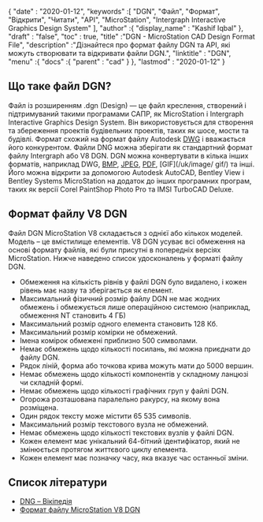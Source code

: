 {
  "date" : "2020-01-12",
  "keywords" :[ "DGN", "Файл", "Формат", "Відкрити", "Читати", "API", "MicroStation", "Intergraph Interactive Graphics Design System" ],
  "author" :{
    "display_name" : "Kashif Iqbal"
},
  "draft" : "false",
  "toc" : true,
  "title" :"DGN - MicroStation CAD Design Format File",
  "description" :"Дізнайтеся про формат файлу DGN та API, які можуть створювати та відкривати файли DGN.",
  "linktitle" : "DGN",
  "menu" :{
    "docs" :{
      "parent" : "cad"
}
},
  "lastmod" : "2020-01-12"
}

## Що таке файл DGN?

Файл із розширенням .dgn (Design) — це файл креслення, створений і підтримуваний такими програмами САПР, як MicroStation і Intergraph Interactive Graphics Design System. Він використовується для створення та збереження проектів будівельних проектів, таких як шосе, мости та будівлі. Формат схожий на формат файлу Autodesk [DWG](/uk/cad/dwg/) і вважається його конкурентом. Файли DNG можна зберігати як стандартний формат файлу Intergraph або V8 DGN. DGN можна конвертувати в кілька інших форматів, наприклад DWG, [BMP](/uk/image/bmp/), [JPEG](/uk/image/jpeg/), [PDF](/uk/pdf/), [GIF](/uk/image/ gif/) та інші. Його можна відкрити за допомогою Autodesk AutoCAD, Bentley View і Bentley Systems MicroStation на додаток до інших програмних програм, таких як версії Corel PaintShop Photo Pro та IMSI TurboCAD Deluxe.

## Формат файлу V8 DGN

Файл DGN MicroStation V8 складається з однієї або кількох моделей. Модель – це вмістилище елементів. V8 DGN усуває всі обмеження на основі формату файлів, які були присутні в попередніх версіях MicroStation. Нижче наведено список удосконалень у форматі файлу DGN.

* Обмеження на кількість рівнів у файлі DGN було видалено, і кожен рівень має назву та зберігається як елемент.
* Максимальний фізичний розмір файлу DGN не має жодних обмежень і обмежується лише операційною системою (наприклад, обмеження NT становить 4 ГБ)
* Максимальний розмір одного елемента становить 128 Кб.
* Максимальний розмір комірки не обмежений.
* Імена комірок обмежені приблизно 500 символами.
* Немає обмежень щодо кількості посилань, які можна приєднати до файлу DGN.
* Рядок ліній, форма або точкова крива можуть мати до 5000 вершин.
* Немає обмежень щодо кількості компонентів у складному ланцюзі чи складній формі.
* Немає обмежень щодо кількості графічних груп у файлі DGN.
* Огорожа розташована паралельно ракурсу, на якому вона розміщена.
* Один рядок тексту може містити 65 535 символів.
* Максимальний розмір текстового вузла не обмежений.
* Немає обмежень щодо кількості текстових вузлів у файлі DGN.
* Кожен елемент має унікальний 64-бітний ідентифікатор, який не змінюється протягом життєвого циклу елемента.
* Кожен елемент має позначку часу, яка вказує час останньої зміни.

## Список літератури

* [DNG – Вікіпедія](https://en.wikipedia.org/wiki/DGN)
* [Формат файлу MicroStation V8 DGN](https://web.archive.org/web/20120713013730/http://docs.bentley.com/ko/MicroStation/ustnhelp47.html)

